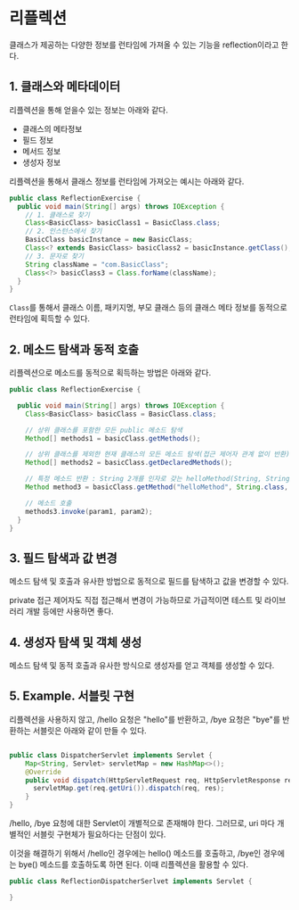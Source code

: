 # 리플렉션

클래스가 제공하는 다양한 정보를 런타임에 가져올 수 있는 기능을 reflection이라고 한다.

## 1. 클래스와 메타데이터

리플렉션을 통해 얻을수 있는 정보는 아래와 같다.

+ 클래스의 메타정보
+ 필드 정보
+ 메서드 정보
+ 생성자 정보

리플렉션을 통해서 클래스 정보를 런타임에 가져오는 예시는 아래와 같다.

```java
public class ReflectionExercise {
  public void main(String[] args) throws IOException {
    // 1. 클래스로 찾기
    Class<BasicClass> basicClass1 = BasicClass.class;
    // 2. 인스턴스에서 찾기
    BasicClass basicInstance = new BasicClass;
    Class<? extends BasicClass> basicClass2 = basicInstance.getClass();
    // 3. 문자로 찾기
    String className = "com.BasicClass";
    Class<?> basicClass3 = Class.forName(className);
  }
}
```

```Class```를 통해서 클래스 이름, 패키지명, 부모 클래스 등의 클래스 메타 정보를 동적으로 런타임에 획득할 수 있다.

## 2. 메소드 탐색과 동적 호출

리플렉션으로 메소드를 동적으로 획득하는 방법은 아래와 같다.

```java
public class ReflectionExercise {

  public void main(String[] args) throws IOException {
    Class<BasicClass> basicClass = BasicClass.class;

    // 상위 클래스를 포함한 모든 public 메소드 탐색
    Method[] methods1 = basicClass.getMethods();

    // 상위 클래스를 제외한 현재 클래스의 모든 메소드 탐색(접근 제어자 관계 없이 반환)
    Method[] methods2 = basicClass.getDeclaredMethods();

    // 특정 메소드 반환 : String 2개를 인자로 갖는 helloMethod(String, String) 메소드 호출
    Method method3 = basicClass.getMethod("helloMethod", String.class, String.class);

    // 메소드 호출
    methods3.invoke(param1, param2); 
  }
}
```

## 3. 필드 탐색과 값 변경

메소드 탐색 및 호출과 유사한 방법으로 동적으로 필드를 탐색하고 값을 변경할 수 있다.

private 접근 제어자도 직접 접근해서 변경이 가능하므로 가급적이면 테스트 및 라이브러리 개발 등에만 사용하면 좋다.

## 4. 생성자 탐색 및 객체 생성

메소드 탐색 및 동적 호출과 유사한 방식으로 생성자를 얻고 객체를 생성할 수 있다.

## 5. Example. 서블릿 구현

리플렉션을 사용하지 않고, /hello 요청은 "hello"를 반환하고, /bye 요청은 "bye"를 반환하는 서블릿은 아래와 같이 만들 수 있다.

```java

public class DispatcherServlet implements Servlet {
    Map<String, Servlet> servletMap = new HashMap<>();
    @Override
    public void dispatch(HttpServletRequest req, HttpServletResponse res) {
      servletMap.get(req.getUri()).dispatch(req, res);
    }
}
```

/hello, /bye 요청에 대한 Servlet이 개별적으로 존재해야 한다. 그러므로, uri 마다 개별적인 서블릿 구현체가 필요하다는 단점이 있다.

이것을 해결하기 위해서 /hello인 경우에는 hello() 메소드를 호출하고, /bye인 경우에는 bye() 메소드를 호출하도록 하면 된다. 이때 리플렉션을 활용할 수 있다.

```java
public class ReflectionDispatcherSerlvet implements Servlet {

}
```


